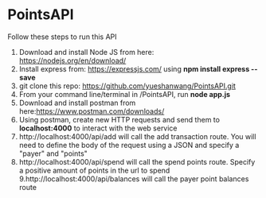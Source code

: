 # PointsAPI

Follow these steps to run this API

1. Download and install Node JS from here: https://nodejs.org/en/download/
2. Install express from: https://expressjs.com/ using **npm install express --save**
3. git clone this repo: https://github.com/yueshanwang/PointsAPI.git
4. From your command line/terminal in /PointsAPI, run **node app.js**
5. Download and install postman from here:https://www.postman.com/downloads/
6. Using postman, create new HTTP requests and send them to **localhost:4000** to interact with the web service
7. http://localhost:4000/api/add will call the add transaction route. You will need to define the body of the request using a JSON and specify a "payer" and "points"
8. http://localhost:4000/api/spend will call the spend points route. Specify a positive amount of points in the url to spend
9.http://localhost:4000/api/balances will call the payer point balances route
